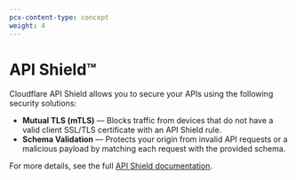 ```yaml
---
pcx-content-type: concept
weight: 4
---
```


# API Shield™

Cloudflare API Shield allows you to secure your APIs using the following security solutions:

- **Mutual TLS (mTLS)** — Blocks traffic from devices that do not have a valid client SSL/TLS certificate with an API Shield rule.
- **Schema Validation** — Protects your origin from invalid API requests or a malicious payload by matching each request with the provided schema.

For more details, see the full [API Shield documentation](https://developers.cloudflare.com/firewall/cf-firewall-rules/api-shield).
